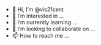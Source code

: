 - 👋 Hi, I’m @vis21cent
- 👀 I’m interested in ...
- 🌱 I’m currently learning ...
- 💞️ I’m looking to collaborate on ...
- 📫 How to reach me ...

<!---
vis21cent/vis21cent is a ✨ special ✨ repository because its `README.md` (this file) appears on your GitHub profile.
You can click the Preview link to take a look at your changes.
--->
